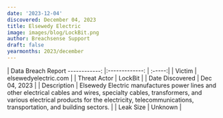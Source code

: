 ```yaml
---
date: '2023-12-04'
discovered: December 04, 2023
title: Elsewedy Electric
image: images/blog/LockBit.png
author: Breachsense Support
draft: false
yearmonths: 2023/december
---
```



| Data Breach Report
------------:     |:-------------:    | :-----:|
| Victim      | elsewedyelectric.com      | 
| Threat Actor      | LockBit      | 
| Date Discovered      | Dec 04, 2023      | 
| Description      | Elsewedy Electric manufactures power lines and other electrical cables and wires, specialty cables, transformers, and various electrical products for the electricity, telecommunications, transportation, and building sectors.      | 
| Leak Size      | Unknown      | 


